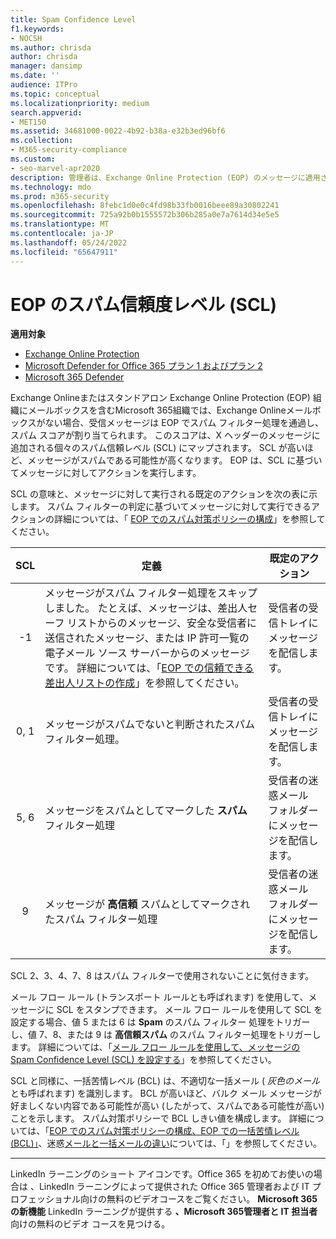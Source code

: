 ```yaml
---
title: Spam Confidence Level
f1.keywords:
- NOCSH
ms.author: chrisda
author: chrisda
manager: dansimp
ms.date: ''
audience: ITPro
ms.topic: conceptual
ms.localizationpriority: medium
search.appverid:
- MET150
ms.assetid: 34681000-0022-4b92-b38a-e32b3ed96bf6
ms.collection:
- M365-security-compliance
ms.custom:
- seo-marvel-apr2020
description: 管理者は、Exchange Online Protection (EOP) のメッセージに適用されたスパム信頼レベル (SCL) について学習できます。
ms.technology: mdo
ms.prod: m365-security
ms.openlocfilehash: 8febc1d0e0c4fd98b33fb0016beee89a30802241
ms.sourcegitcommit: 725a92b0b1555572b306b285a0e7a7614d34e5e5
ms.translationtype: MT
ms.contentlocale: ja-JP
ms.lasthandoff: 05/24/2022
ms.locfileid: "65647911"
---
```

# <a name="spam-confidence-level-scl-in-eop"></a>EOP のスパム信頼度レベル (SCL)

**適用対象**
- [Exchange Online Protection](exchange-online-protection-overview.md)
- [Microsoft Defender for Office 365 プラン 1 およびプラン 2](defender-for-office-365.md)
- [Microsoft 365 Defender](../defender/microsoft-365-defender.md)

Exchange Onlineまたはスタンドアロン Exchange Online Protection (EOP) 組織にメールボックスを含むMicrosoft 365組織では、Exchange Onlineメールボックスがない場合、受信メッセージは EOP でスパム フィルター処理を通過し、スパム スコアが割り当てられます。 このスコアは、X ヘッダーのメッセージに追加される個々のスパム信頼レベル (SCL) にマップされます。 SCL が高いほど、メッセージがスパムである可能性が高くなります。 EOP は、SCL に基づいてメッセージに対してアクションを実行します。

SCL の意味と、メッセージに対して実行される既定のアクションを次の表に示します。 スパム フィルターの判定に基づいてメッセージに対して実行できるアクションの詳細については、「 [EOP でのスパム対策ポリシーの構成](configure-your-spam-filter-policies.md)」を参照してください。

|SCL|定義|既定のアクション|
|:---:|---|---|
|-1|メッセージがスパム フィルター処理をスキップしました。 たとえば、メッセージは、差出人セーフ リストからのメッセージ、安全な受信者に送信されたメッセージ、または IP 許可一覧の電子メール ソース サーバーからのメッセージです。 詳細については、「[EOP での信頼できる差出人リストの作成](create-safe-sender-lists-in-office-365.md)」を参照してください。|受信者の受信トレイにメッセージを配信します。|
|0, 1|メッセージがスパムでないと判断されたスパム フィルター処理。|受信者の受信トレイにメッセージを配信します。|
|5, 6|メッセージをスパムとしてマークした **スパム** フィルター処理|受信者の迷惑メール フォルダーにメッセージを配信します。|
|9 |メッセージが **高信頼** スパムとしてマークされたスパム フィルター処理|受信者の迷惑メール フォルダーにメッセージを配信します。|

SCL 2、3、4、7、8 はスパム フィルターで使用されないことに気付きます。

メール フロー ルール (トランスポート ルールとも呼ばれます) を使用して、メッセージに SCL をスタンプできます。 メール フロー ルールを使用して SCL を設定する場合、値 5 または 6 は **Spam** のスパム フィルター 処理をトリガーし、値 7、8、または 9 は **高信頼スパム** のスパム フィルター処理をトリガーします。 詳細については、「[メール フロー ルールを使用して、メッセージの Spam Confidence Level (SCL) を設定する](/exchange/security-and-compliance/mail-flow-rules/use-rules-to-set-scl)」を参照してください。

SCL と同様に、一括苦情レベル (BCL) は、不適切な一括メール ( _灰色のメール_ とも呼ばれます) を識別します。 BCL が高いほど、バルク メール メッセージが好ましくない内容である可能性が高い (したがって、スパムである可能性が高い) ことを示します。 スパム対策ポリシーで BCL しきい値を構成します。 詳細については、「[EOP でのスパム対策ポリシーの構成、EOP での](configure-your-spam-filter-policies.md)[一括苦情レベル (BCL)」](bulk-complaint-level-values.md)、迷惑[メールと一括メールの違い](what-s-the-difference-between-junk-email-and-bulk-email.md)については、「」を参照してください。

****

LinkedIn ラーニングのショート アイコンです。Office 365 を初めてお使いの場合は         、LinkedIn ラーニングによって提供された Office 365 管理者および IT プロフェッショナル向けの無料のビデオコースをご覧ください。 **Microsoft 365の新機能** LinkedIn ラーニングが提供する **、Microsoft 365管理者と IT 担当者** 向けの無料のビデオ コースを見つける。
